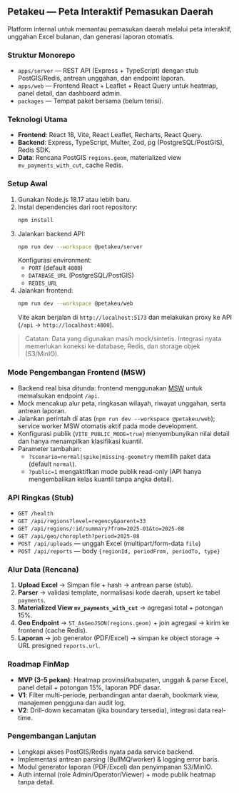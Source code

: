 ## Petakeu — Peta Interaktif Pemasukan Daerah

Platform internal untuk memantau pemasukan daerah melalui peta interaktif, unggahan Excel bulanan, dan generasi laporan otomatis.

### Struktur Monorepo
- `apps/server` — REST API (Express + TypeScript) dengan stub PostGIS/Redis, antrean unggahan, dan endpoint laporan.
- `apps/web` — Frontend React + Leaflet + React Query untuk heatmap, panel detail, dan dashboard admin.
- `packages` — Tempat paket bersama (belum terisi).

### Teknologi Utama
- **Frontend**: React 18, Vite, React Leaflet, Recharts, React Query.
- **Backend**: Express, TypeScript, Multer, Zod, pg (PostgreSQL/PostGIS), Redis SDK.
- **Data**: Rencana PostGIS `regions.geom`, materialized view `mv_payments_with_cut`, cache Redis.

### Setup Awal
1. Gunakan Node.js 18.17 atau lebih baru.
2. Instal dependencies dari root repository:
   ```bash
   npm install
   ```
3. Jalankan backend API:
   ```bash
   npm run dev --workspace @petakeu/server
   ```
   Konfigurasi environment:
   - `PORT` (default `4000`)
   - `DATABASE_URL` (PostgreSQL/PostGIS)
   - `REDIS_URL`
4. Jalankan frontend:
   ```bash
   npm run dev --workspace @petakeu/web
   ```
   Vite akan berjalan di `http://localhost:5173` dan melakukan proxy ke API (`/api` → `http://localhost:4000`).

> Catatan: Data yang digunakan masih mock/sintetis. Integrasi nyata memerlukan koneksi ke database, Redis, dan storage objek (S3/MinIO).

### Mode Pengembangan Frontend (MSW)
- Backend real bisa ditunda: frontend menggunakan [MSW](https://mswjs.io/) untuk memalsukan endpoint `/api`.
- Mock mencakup alur peta, ringkasan wilayah, riwayat unggahan, serta antrean laporan.
- Jalankan perintah di atas (`npm run dev --workspace @petakeu/web`); service worker MSW otomatis aktif pada mode development.
- Konfigurasi publik (`VITE_PUBLIC_MODE=true`) menyembunyikan nilai detail dan hanya menampilkan klasifikasi kuantil.
- Parameter tambahan:
  - `?scenario=normal|spike|missing-geometry` memilih paket data (default `normal`).
  - `?public=1` mengaktifkan mode publik read-only (API hanya mengembalikan kelas kuantil tanpa angka detail).

### API Ringkas (Stub)
- `GET /health`
- `GET /api/regions?level=regency&parent=33`
- `GET /api/regions/:id/summary?from=2025-01&to=2025-08`
- `GET /api/geo/choropleth?period=2025-08`
- `POST /api/uploads` — unggah Excel (multipart/form-data `file`)
- `POST /api/reports` — body `{regionId, periodFrom, periodTo, type}`

### Alur Data (Rencana)
1. **Upload Excel** → Simpan file + hash → antrean parse (stub).
2. **Parser** → validasi template, normalisasi kode daerah, upsert ke tabel `payments`.
3. **Materialized View `mv_payments_with_cut`** → agregasi total + potongan 15%.
4. **Geo Endpoint** → `ST_AsGeoJSON(regions.geom)` + join agregasi → kirim ke frontend (cache Redis).
5. **Laporan** → job generator (PDF/Excel) → simpan ke object storage → URL presigned `reports.url`.

### Roadmap FinMap
- **MVP (3–5 pekan)**: Heatmap provinsi/kabupaten, unggah & parse Excel, panel detail + potongan 15%, laporan PDF dasar.
- **V1**: Filter multi-periode, perbandingan antar daerah, bookmark view, manajemen pengguna dan audit log.
- **V2**: Drill-down kecamatan (jika boundary tersedia), integrasi data real-time.

### Pengembangan Lanjutan
- Lengkapi akses PostGIS/Redis nyata pada service backend.
- Implementasi antrean parsing (BullMQ/worker) & logging error baris.
- Modul generator laporan (PDF/Excel) dan penyimpanan S3/MinIO.
- Auth internal (role Admin/Operator/Viewer) + mode publik heatmap tanpa detail.
